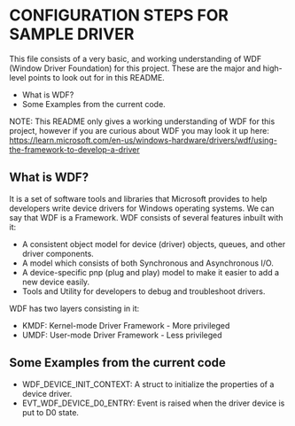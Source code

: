 # CONFIGURATION STEPS FOR SAMPLE DRIVER #

This file consists of a very basic, and working understanding of WDF (Window Driver Foundation) for this project. These are the major and high-level points to look out for in this README.

* What is WDF?
* Some Examples from the current code.

NOTE: This README only gives a working understanding of WDF for this project, however if you are curious about WDF you may look it up here:
https://learn.microsoft.com/en-us/windows-hardware/drivers/wdf/using-the-framework-to-develop-a-driver


## What is WDF? ##

It is a set of software tools and libraries that Microsoft provides to help developers write device drivers for Windows operating systems. We can say that WDF is a Framework. WDF consists of several features inbuilt with it:

* A consistent object model for device (driver) objects, queues, and other driver components.
* A model which consists of both Synchronous and Asynchronous I/O.
* A device-specific pnp (plug and play) model to make it easier to add a new device easily.
* Tools and Utility for developers to debug and troubleshoot drivers.

WDF has two layers consisting in it:

* KMDF: Kernel-mode Driver Framework - More privileged 
* UMDF: User-mode Driver Framework - Less privileged


## Some Examples from the current code ##

* WDF_DEVICE_INIT_CONTEXT: A struct to initialize the properties of a device driver.
* EVT_WDF_DEVICE_D0_ENTRY: Event is raised when the driver device is put to D0 state.